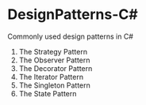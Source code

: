 # DesignPatterns-C#
Commonly used design patterns in C#

1. The Strategy Pattern
2. The Observer Pattern
3. The Decorator Pattern
4. The Iterator Pattern
5. The Singleton Pattern
6. The State Pattern

